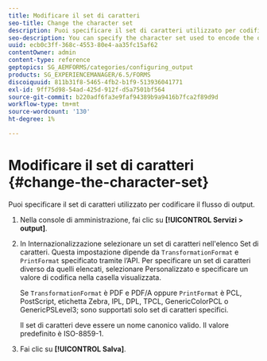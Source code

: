 ```yaml
---
title: Modificare il set di caratteri
seo-title: Change the character set
description: Puoi specificare il set di caratteri utilizzato per codificare il flusso di output. Scopri come modificare il set di caratteri.
seo-description: You can specify the character set used to encode the output stream. Learn how you can change the character set.
uuid: ecb0c3ff-368c-4553-80e4-aa35fc15af62
contentOwner: admin
content-type: reference
geptopics: SG_AEMFORMS/categories/configuring_output
products: SG_EXPERIENCEMANAGER/6.5/FORMS
discoiquuid: 811b31f8-5465-4fb2-b1f9-513936041771
exl-id: 9ff75d98-54ad-425d-912f-d5a7501bf564
source-git-commit: b220adf6fa3e9faf94389b9a9416b7fca2f89d9d
workflow-type: tm+mt
source-wordcount: '130'
ht-degree: 1%

---
```


# Modificare il set di caratteri {#change-the-character-set}

Puoi specificare il set di caratteri utilizzato per codificare il flusso di output.

1. Nella console di amministrazione, fai clic su **[!UICONTROL Servizi > output]**.
1. In Internazionalizzazione selezionare un set di caratteri nell&#39;elenco Set di caratteri. Questa impostazione dipende da `TransformationFormat` e `PrintFormat` specificato tramite l’API. Per specificare un set di caratteri diverso da quelli elencati, selezionare Personalizzato e specificare un valore di codifica nella casella visualizzata.

   Se `TransformationFormat` è PDF e PDF/A oppure `PrintFormat` è PCL, PostScript, etichetta Zebra, IPL, DPL, TPCL, GenericColorPCL o GenericPSLevel3; sono supportati solo set di caratteri specifici.

   Il set di caratteri deve essere un nome canonico valido. Il valore predefinito è ISO-8859-1.

1. Fai clic su **[!UICONTROL Salva]**.
